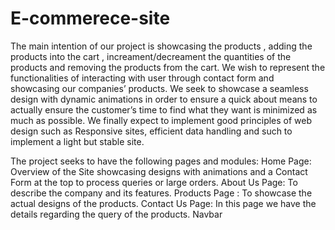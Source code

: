 # E-commerece-site
The main intention of our project is showcasing the products , adding the products into the cart , increament/decreament the quantities of the products and removing the products from the cart. We wish to represent the functionalities of interacting with user through contact form and showcasing our companies’ products. We seek to showcase a seamless design with dynamic animations in order to ensure a quick about means to actually ensure the customer’s time to find what they want is minimized as much as possible.   We finally expect to implement good principles of web design such as Responsive sites, efficient data handling and such to implement a light but stable site.

The project seeks to have the following pages and modules:
Home Page: Overview of the Site showcasing designs with animations and a Contact Form at the top to process queries or large orders.
About Us Page: To describe the company and its features.
Products Page : To showcase the actual designs of the products.
Contact Us Page: In this page we have the details regarding the query of the products.
Navbar

